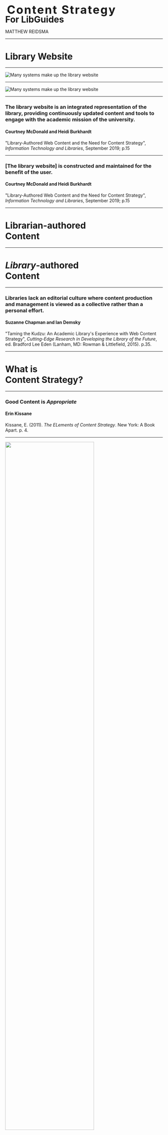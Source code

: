 
# <span class="raleway" style="font-size:1.3em;letter-spacing:.08em;margin-left:.15em;">Content Strategy</span><br /><span class="blue" style="font-size: 1em; line-height:.7em;">For LibGuides</span>

<p style="text-transform:uppercase;">Matthew Reidsma</p>

-----

<h1>Library <span class="blue">Website</span></h1>

-----

![Many systems make up the library website](img/libwebsite1.png)

-----

![Many systems make up the library website](img/libwebsite2.png)

-----


### The library website is an integrated representation of the library, providing continuously updated content and tools to engage with the academic mission of the university.

#### Courtney McDonald and Heidi Burkhardt 

"Library-Authored Web Content and the Need for Content Strategy", <em>Information Technology and Libraries</em>, September 2019; p.15


-----

### [The library website] is constructed and maintained for the benefit of the user.

#### Courtney McDonald and Heidi Burkhardt 

"Library-Authored Web Content and the Need for Content Strategy", <em>Information Technology and Libraries</em>, September 2019; p.15


-----

<h1>Librarian-authored<br /><span class="blue">Content</span></h1>

-----

<h1><em>Library</em>-authored<br /><span class="blue">Content</span></h1>

-----

### Libraries lack an editorial culture where content production and management is viewed as a collective rather than a personal effort.

#### Suzanne Chapman and Ian Demsky

"Taming the Kudzu: An Academic Library's Experience with Web Content Strategy", <em>Cutting-Edge Research in Developing the Library of the Future</em>, ed. Bradford Lee Eden (Lanham, MD: Rowman & Littlefield, 2015). p.35.

-----

<h1>What is<br /><span class="blue">Content Strategy?</span></h1>

-----

<!-- .slide: data-background-image="img/kissane.jpg" -->

### Good Content is <em>Appropriate</em>

#### Erin Kissane

Kissane, E. (2011). *The ELements of Content Strategy*. New York: A Book Apart. p. 4.

-----


<img src="img/appropriate.jpg" al="Good content helps users achieve their goals" style="width:75%;" />

-----

<!-- .slide: data-background-image="img/kissane.jpg" -->

### Good Content is <em>Useful</em>

#### Erin Kissane

Kissane, E. (2011). *The ELements of Content Strategy*. New York: A Book Apart. p. 7.

-----

<img src="img/stats.png" al="LibGuides Stats" style="width:75%;" />


-----

<!-- .slide: data-background-image="img/kissane.jpg" -->

### Good Content is <em>User-Centered</em>

#### Erin Kissane

Kissane, E. (2011). *The ELements of Content Strategy*. New York: A Book Apart. p. 8.

-----
<img src="img/silos.png" al="Our Silos are Showing" style="width:75%;" />

Erin White, VCU Libraries.

-----

<!-- .slide: data-background-image="img/kissane.jpg" -->

### Good Content is <em>Clear</em>

#### Erin Kissane

Kissane, E. (2011). *The ELements of Content Strategy*. New York: A Book Apart. p. 9.

-----

<img src="img/writing.png" al="Good interface design is writing clearly" style="width:75%;" />


-----

<!-- .slide: data-background-image="img/kissane.jpg" -->

### Good Content is <em>Consistent</em>

#### Erin Kissane

Kissane, E. (2011). *The ELements of Content Strategy*. New York: A Book Apart. p. 10.

-----

### 1. Assets (Links, Images, Databases, etc.)

-----

<img src="img/asset.png" al="Good interface design is writing clearly" style="width:75%;" />

-----


### 1. Assets (Links, Images, Databases, etc.)
### 2. Boxes

-----

<img src="img/box.png" al="Good interface design is writing clearly" style="width:75%;" />

-----

### 1. Assets (Links, Images, Databases, etc.)
### 2. Boxes
### 3. Pages

-----

<img src="img/page.png" al="Good interface design is writing clearly" style="width:75%;" />

-----


### 1. Assets (Links, Images, Databases, etc.)
### 2. Boxes
### 3. Pages
### 4. Guides

-----

<img src="img/guide.png" al="Good interface design is writing clearly" style="width:75%;" />

-----


<img src="img/master.png" al="Good interface design is writing clearly" style="width:75%;" />

-----

<!-- .slide: data-background-image="img/kissane.jpg" -->

### Good Content is <em>Concise</em>

#### Erin Kissane

Kissane, E. (2011). *The ELements of Content Strategy*. New York: A Book Apart. p. 11.



-----

<img src="img/librarydesign.png" al="Libraries like everything" style="width:75%;" />

[E. Bell](https://twitter.com/#!/ebellempire/status/172355190232592384)

-----


<!-- .slide: data-background-image="img/kissane.jpg" -->

### Good Content is <em>Supported</em>

#### Erin Kissane

Kissane, E. (2011). *The ELements of Content Strategy*. New York: A Book Apart. p. 12.

-----

<img src="img/styleguide.png" al="Good interface design is writing clearly" style="width:75%;" />

[Univeristy Libraries Style Guide](https://libguides.gvsu.edu/styleguide/planmanageassess)


-----

* UL Style Guide: [https://gvsu.edu/library/styleguide](https://gvsu.edu/library/styleguide)
* LibGuides Best Practices: [https://libguides.gvsu.edu/libguideshelp](https://libguides.gvsu.edu/libguideshelp)
* Search Forms: [https://libguides.gvsu.edu/searchforms](https://libguides.gvsu.edu/searchforms)
* Content Strategy Checklist: [https://alistapart.com/article/a-checklist-for-content-work/](https://alistapart.com/article/a-checklist-for-content-work/)

-----

# <span style="display:inline;font-family:Raleway;font-weight:100;">Thank</span><span class="blue">You</span> 









